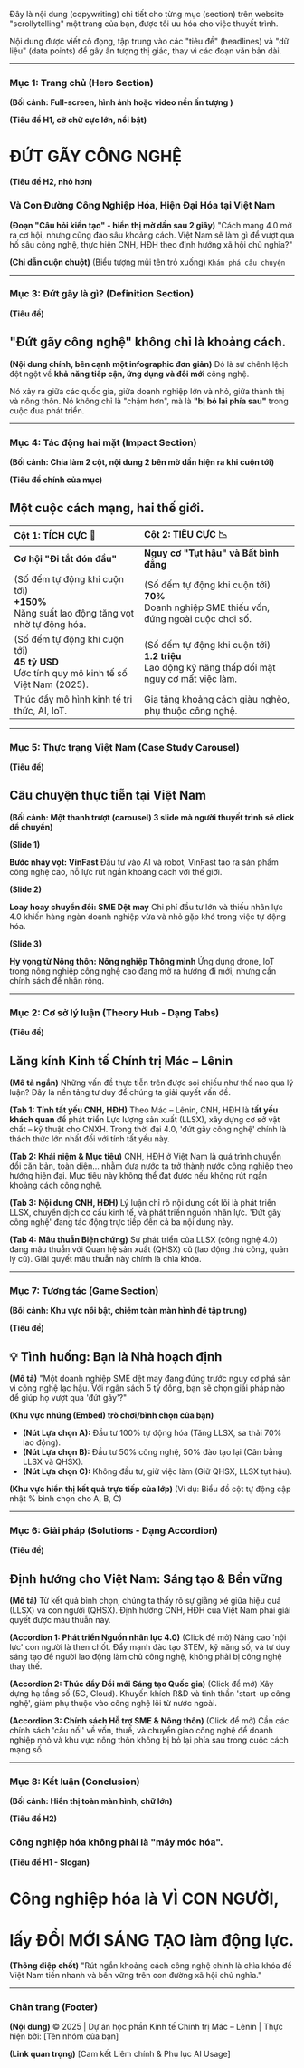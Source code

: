 Đây là nội dung (copywriting) chi tiết cho từng mục (section) trên website "scrollytelling" một trang của bạn, được tối ưu hóa cho việc thuyết trình.

Nội dung được viết cô đọng, tập trung vào các "tiêu đề" (headlines) và "dữ liệu" (data points) để gây ấn tượng thị giác, thay vì các đoạn văn bản dài.

-----

### **Mục 1: Trang chủ (Hero Section)**

**(Bối cảnh: Full-screen, hình ảnh hoặc video nền ấn tượng )**

**(Tiêu đề H1, cỡ chữ cực lớn, nổi bật)**

# ĐỨT GÃY CÔNG NGHỆ

**(Tiêu đề H2, nhỏ hơn)**

### Và Con Đường Công Nghiệp Hóa, Hiện Đại Hóa tại Việt Nam

**(Đoạn "Câu hỏi kiến tạo" - hiển thị mờ dần sau 2 giây)**
"Cách mạng 4.0 mở ra cơ hội, nhưng cũng đào sâu khoảng cách. Việt Nam sẽ làm gì để vượt qua hố sâu công nghệ, thực hiện CNH, HĐH theo định hướng xã hội chủ nghĩa?"

**(Chỉ dẫn cuộn chuột)**
(Biểu tượng mũi tên trỏ xuống)
`Khám phá câu chuyện`

-----

### **Mục 3: Đứt gãy là gì? (Definition Section)**

**(Tiêu đề)**

## "Đứt gãy công nghệ" không chỉ là khoảng cách.

**(Nội dung chính, bên cạnh một infographic đơn giản)**
Đó là sự chênh lệch đột ngột về **khả năng tiếp cận, ứng dụng và đổi mới** công nghệ.

Nó xảy ra giữa các quốc gia, giữa doanh nghiệp lớn và nhỏ, giữa thành thị và nông thôn. Nó không chỉ là "chậm hơn", mà là **"bị bỏ lại phía sau"** trong cuộc đua phát triển.

-----

### **Mục 4: Tác động hai mặt (Impact Section)**

**(Bối cảnh: Chia làm 2 cột, nội dung 2 bên mờ dần hiện ra khi cuộn tới)**

**(Tiêu đề chính của mục)**

## Một cuộc cách mạng, hai thế giới.

| Cột 1: TÍCH CỰC 🚀 | Cột 2: TIÊU CỰC 📉 |
| :--- | :--- |
| **Cơ hội "Đi tắt đón đầu"** | **Nguy cơ "Tụt hậu" và Bất bình đẳng** |
| (Số đếm tự động khi cuộn tới) <br> **+150%** <br> Năng suất lao động tăng vọt nhờ tự động hóa. | (Số đếm tự động khi cuộn tới) <br> **70%** <br> Doanh nghiệp SME thiếu vốn, đứng ngoài cuộc chơi số. |
| (Số đếm tự động khi cuộn tới) <br> **45 tỷ USD** <br> Ước tính quy mô kinh tế số Việt Nam (2025). | (Số đếm tự động khi cuộn tới) <br> **1.2 triệu** <br> Lao động kỹ năng thấp đối mặt nguy cơ mất việc làm. |
| Thúc đẩy mô hình kinh tế tri thức, AI, IoT. | Gia tăng khoảng cách giàu nghèo, phụ thuộc công nghệ. |

-----

### **Mục 5: Thực trạng Việt Nam (Case Study Carousel)**

**(Tiêu đề)**

## Câu chuyện thực tiễn tại Việt Nam

**(Bối cảnh: Một thanh trượt (carousel) 3 slide mà người thuyết trình sẽ click để chuyển)**

**(Slide 1)**

**Bước nhảy vọt: VinFast**
Đầu tư vào AI và robot, VinFast tạo ra sản phẩm công nghệ cao, nỗ lực rút ngắn khoảng cách với thế giới.

**(Slide 2)**

**Loay hoay chuyển đổi: SME Dệt may**
Chi phí đầu tư lớn và thiếu nhân lực 4.0 khiến hàng ngàn doanh nghiệp vừa và nhỏ gặp khó trong việc tự động hóa.

**(Slide 3)**

**Hy vọng từ Nông thôn: Nông nghiệp Thông minh**
Ứng dụng drone, IoT trong nông nghiệp công nghệ cao đang mở ra hướng đi mới, nhưng cần chính sách để nhân rộng.

-----

### **Mục 2: Cơ sở lý luận (Theory Hub - Dạng Tabs)**

**(Tiêu đề)**

## Lăng kính Kinh tế Chính trị Mác – Lênin

**(Mô tả ngắn)**
Những vấn đề thực tiễn trên được soi chiếu như thế nào qua lý luận? Đây là nền tảng tư duy để chúng ta giải quyết vấn đề.

**(Tab 1: Tính tất yếu CNH, HĐH)**
Theo Mác – Lênin, CNH, HĐH là **tất yếu khách quan** để phát triển Lực lượng sản xuất (LLSX), xây dựng cơ sở vật chất – kỹ thuật cho CNXH. Trong thời đại 4.0, 'đứt gãy công nghệ' chính là thách thức lớn nhất đối với tính tất yếu này.

**(Tab 2: Khái niệm & Mục tiêu)**
CNH, HĐH ở Việt Nam là quá trình chuyển đổi căn bản, toàn diện... nhằm đưa nước ta trở thành nước công nghiệp theo hướng hiện đại. Mục tiêu này không thể đạt được nếu không rút ngắn khoảng cách công nghệ.

**(Tab 3: Nội dung CNH, HĐH)**
Lý luận chỉ rõ nội dung cốt lõi là phát triển LLSX, chuyển dịch cơ cấu kinh tế, và phát triển nguồn nhân lực. 'Đứt gãy công nghệ' đang tác động trực tiếp đến cả ba nội dung này.

**(Tab 4: Mâu thuẫn Biện chứng)**
Sự phát triển của LLSX (công nghệ 4.0) đang mâu thuẫn với Quan hệ sản xuất (QHSX) cũ (lao động thủ công, quản lý cũ). Giải quyết mâu thuẫn này chính là chìa khóa.

-----

### **Mục 7: Tương tác (Game Section)**

**(Bối cảnh: Khu vực nổi bật, chiếm toàn màn hình để tập trung)**

**(Tiêu đề)**

## 💡 Tình huống: Bạn là Nhà hoạch định

**(Mô tả)**
"Một doanh nghiệp SME dệt may đang đứng trước nguy cơ phá sản vì công nghệ lạc hậu. Với ngân sách 5 tỷ đồng, bạn sẽ chọn giải pháp nào để giúp họ vượt qua 'đứt gãy'?"

**(Khu vực nhúng (Embed) trò chơi/bình chọn của bạn)**

  * **(Nút Lựa chọn A):** Đầu tư 100% tự động hóa (Tăng LLSX, sa thải 70% lao động).
  * **(Nút Lựa chọn B):** Đầu tư 50% công nghệ, 50% đào tạo lại (Cân bằng LLSX và QHSX).
  * **(Nút Lựa chọn C):** Không đầu tư, giữ việc làm (Giữ QHSX, LLSX tụt hậu).

**(Khu vực hiển thị kết quả trực tiếp của lớp)**
(Ví dụ: Biểu đồ cột tự động cập nhật % bình chọn cho A, B, C)

-----

### **Mục 6: Giải pháp (Solutions - Dạng Accordion)**

**(Tiêu đề)**

## Định hướng cho Việt Nam: Sáng tạo & Bền vững

**(Mô tả)**
Từ kết quả bình chọn, chúng ta thấy rõ sự giằng xé giữa hiệu quả (LLSX) và con người (QHSX). Định hướng CNH, HĐH của Việt Nam phải giải quyết được mâu thuẫn này.

**(Accordion 1: Phát triển Nguồn nhân lực 4.0)**
(Click để mở)
Nâng cao 'nội lực' con người là then chốt. Đẩy mạnh đào tạo STEM, kỹ năng số, và tư duy sáng tạo để người lao động làm chủ công nghệ, không phải bị công nghệ thay thế.

**(Accordion 2: Thúc đẩy Đổi mới Sáng tạo Quốc gia)**
(Click để mở)
Xây dựng hạ tầng số (5G, Cloud). Khuyến khích R\&D và tinh thần 'start-up công nghệ', giảm phụ thuộc vào công nghệ lõi từ nước ngoài.

**(Accordion 3: Chính sách Hỗ trợ SME & Nông thôn)**
(Click để mở)
Cần các chính sách 'cầu nối' về vốn, thuế, và chuyển giao công nghệ để doanh nghiệp nhỏ và khu vực nông thôn không bị bỏ lại phía sau trong cuộc cách mạng số.

-----

### **Mục 8: Kết luận (Conclusion)**

**(Bối cảnh: Hiển thị toàn màn hình, chữ lớn)**

**(Tiêu đề H2)**

### Công nghiệp hóa không phải là "máy móc hóa".

**(Tiêu đề H1 - Slogan)**

# Công nghiệp hóa là **VÌ CON NGƯỜI**,

# lấy **ĐỔI MỚI SÁNG TẠO** làm động lực.

**(Thông điệp chốt)**
"Rút ngắn khoảng cách công nghệ chính là chìa khóa để Việt Nam tiến nhanh và bền vững trên con đường xã hội chủ nghĩa."

-----

### **Chân trang (Footer)**

**(Nội dung)**
© 2025 | Dự án học phần Kinh tế Chính trị Mác – Lênin | Thực hiện bởi: [Tên nhóm của bạn]

**(Link quan trọng)**
[Cam kết Liêm chính & Phụ lục AI Usage]